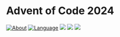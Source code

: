 # Advent of Code 2024

[![About](https://img.shields.io/badge/Advent%20of%20Code%20🎄-2024-brightgreen)](https://adventofcode.com/2024/about)
[![Language](https://img.shields.io/badge/Language-haskell-purple)](https://www.haskell.org/)
![](https://img.shields.io/badge/day%20📅-16-blue) 
![](https://img.shields.io/badge/stars%20⭐-12-yellow) 
![](https://img.shields.io/badge/days%20completed-5-red)
